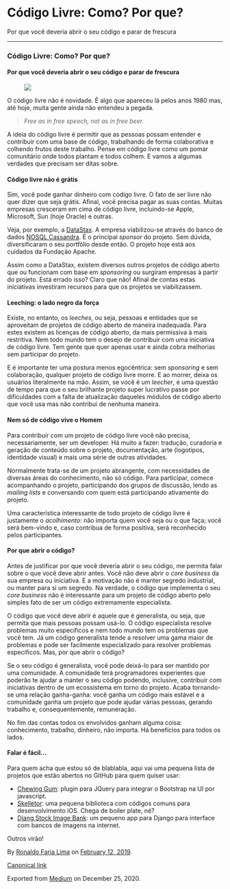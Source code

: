 Código Livre: Como? Por que?
============================

Por que você deveria abrir o seu código e parar de frescura

------------------------------------------------------------------------

### Código Livre: Como? Por que?

#### Por que você deveria abrir o seu código e parar de frescura

<figure>
<img src="https://cdn-images-1.medium.com/max/800/1*R_geseomNht0oaFz1lpz3A.png" class="graf-image" />
</figure>O código livre não é novidade. É algo que apareceu lá pelos
anos 1980 mas, até hoje, muita gente ainda não entendeu a pegada.

> *Free as in free speech, not as in free beer.*

A ideia do código livre é permitir que as pessoas possam entender e
contribuir com uma base de código, trabalhando de forma colaborativa e
colhendo frutos deste trabalho. Pense em código livre como um pomar
comunitário onde todos plantam e todos colhem. E vamos a algumas
verdades que precisam ser ditas sobre.

#### Código livre não é grátis

Sim, você pode ganhar dinheiro com código livre. O fato de ser livre não
quer dizer que seja grátis. Afinal, você precisa pagar as suas contas.
Muitas empresas cresceram em cima de código livre, incluindo-se Apple,
Microsoft, Sun (hoje Oracle) e outras.

Veja, por exemplo, a
<a href="http://www.datastax.com" class="markup--anchor markup--p-anchor">DataStax</a>.
A empresa viabilizou-se através do banco de dados
<a href="http://cassandra.apache.org" class="markup--anchor markup--p-anchor">NOSQL Cassandra</a>.
É o principal *sponsor* do projeto. Sem dúvida, diversificaram o seu
portfólio desde então. O projeto hoje está aos cuidados da Fundação
Apache.

Assim como a DataStax, existem diversos outros projetos de código aberto
que ou funcionam com base em *sponsoring* ou surgiram empresas à partir
do projeto. Está errado isso? Claro que não! Afinal de contas estas
iniciativas investiram recursos para que os projetos se viabilizassem.

#### Leeching: o lado negro da força

Existe, no entanto, os *leeches,* ou seja, pessoas e entidades que se
aproveitam de projetos de código aberto de maneira inadequada. Para
estes existem as licenças de código aberto, da mais permissiva à mais
restritiva. Nem todo mundo tem o desejo de contribuir com uma iniciativa
de código livre. Tem gente que quer apenas usar e ainda cobra melhorias
sem participar do projeto.

E é importante ter uma postura menos egocêntrica: sem *sponsoring* e sem
colaboração, qualquer projeto de código livre morre. E ao morrer, deixa
os usuários literalmente na mão. Assim, se você é um *leecher*, é uma
questão de tempo para que o seu brilhante projeto super lucrativo passe
por dificuldades com a falta de atualização daqueles módulos de código
aberto que você usa mas não contribui de nenhuma maneira.

#### Nem só de código vive o Homem

Para contribuir com um projeto de código livre você não precisa,
necessariamente, ser um developer. Há muito a fazer: tradução, curadoria
e geração de conteúdo sobre o projeto, documentação, arte (logotipos,
identidade visual) e mais uma série de outras atividades.

Normalmente trata-se de um projeto abrangente, com necessidades de
diversas áreas do conhecimento, não só código. Para participar, comece
acompanhando o projeto, participando dos grupos de discussão, lendo as
*mailing lists* e conversando com quem está participando ativamente do
projeto.

Uma característica interessante de todo projeto de código livre é
justamente o *acolhimento*: não importa quem você seja ou o que faça;
você será bem-vindo e, caso contribua de forma positiva, será
reconhecido pelos participantes.

#### Por que abrir o código?

Antes de justificar por que você deveria abrir o seu código, me permita
falar sobre o que você deve abrir antes. Você não deve abrir o *core
business* da sua empresa ou iniciativa. E a motivação não é manter
segredo industrial, ou manter para si um segredo. Na verdade, o código
que implementa o seu *core business* não é interessante para um projeto
de código aberto pelo simples fato de ser um código extremamente
especialista.

O código que você deve abrir é aquele que é generalista, ou seja, que
permita que mais pessoas possam usá-lo. O código especialista resolve
problemas muito específicos e nem todo mundo tem os problemas que você
tem. Já um código generalista tende a resolver uma gama maior de
problemas e pode ser facilmente especializado para resolver problemas
específicos. Mas, por que abrir o código?

Se o seu código é generalista, você pode deixá-lo para ser mantido por
uma comunidade. A comunidade terá programadores experientes que poderão
te ajudar a manter o seu código podendo, inclusive, contribuir com
iniciativas dentro de um ecossistema em torno do projeto. Acaba
tornando-se uma relação ganha-ganha: você ganha um código mais estável e
a comunidade ganha um projeto que pode ajudar várias pessoas, gerando
trabalho e, consequentemente, remuneração.

No fim das contas todos os envolvidos ganham alguma coisa: conhecimento,
trabalho, dinheiro, não importa. Há benefícios para todos os lados.

#### Falar é fácil…

Para quem acha que estou só de blablabla, aqui vai uma pequena lista de
projetos que estão abertos no GitHub para quem quiser usar:

-   <span
    id="66f1"><a href="https://github.com/chicletemkt/chewing-gum" class="markup--anchor markup--li-anchor">Chewing Gum</a>:
    plugin para JQuery para integrar o Bootstrap na UI por
    javascript.</span>
-   <span
    id="226b"><a href="https://github.com/chicletemkt/skelletor" class="markup--anchor markup--li-anchor">Skelletor</a>:
    uma pequena biblioteca com códigos comuns para desenvolvimento iOS.
    Chega de boiler plate, né?</span>
-   <span
    id="1aa2"><a href="https://github.com/chicletemkt/django-stock-image-bank" class="markup--anchor markup--li-anchor">Djang Stock Image Bank</a>:
    um pequeno app para Django para interface com bancos de imagens na
    internet.</span>

Outros virão!

By
<a href="https://medium.com/@ronaldolima" class="p-author h-card">Ronaldo Faria Lima</a>
on [February 12, 2019](https://medium.com/p/6cf642ec7fd2).

<a href="https://medium.com/@ronaldolima/c%C3%B3digo-livre-como-por-que-6cf642ec7fd2" class="p-canonical">Canonical link</a>

Exported from [Medium](https://medium.com) on December 25, 2020.
